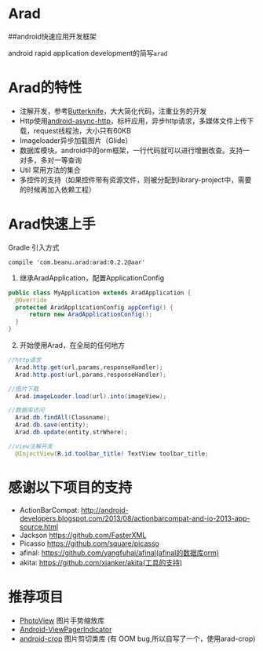 Arad
====

##android快速应用开发框架

android rapid application development的简写`arad`

Arad的特性
=========
* 注解开发，参考[Butterknife](https://github.com/JakeWharton/butterknife)，大大简化代码，注重业务的开发
* Http使用[android-async-http](https://github.com/loopj/android-async-http)，标杆应用，异步http请求，多媒体文件上传下载，request线程池，大小只有60KB
* Imageloader异步加载图片（Glide）
* 数据库模块，android中的orm框架，一行代码就可以进行增删改查。支持一对多，多对一等查询
* Util 常用方法的集合
* 多控件的支持（如果控件带有资源文件，则被分配到library-project中，需要的时候再加入依赖工程）

Arad快速上手
===========
  Gradle 引入方式
  ```
  compile 'com.beanu.arad:arad:0.2.2@aar'
  ```
  
  1. 继承AradApplication，配置ApplicationConfig
  
  ```java
  public class MyApplication extends AradApplication {
    @Override
    protected AradApplicationConfig appConfig() {
        return new AradApplicationConfig();
    }
  }
  ```
  
  2. 开始使用Arad，在全局的任何地方
  
  ```java
  //http请求
    Arad.http.get(url,params,responseHandler);
    Arad.http.post(url,params,responseHandler);

  //图片下载
    Arad.imageLoader.load(url).into(imageView);

  //数据库访问
    Arad.db.findAll(Classname);
    Arad.db.save(entity);
    Arad.db.update(entity,strWhere);

  //view注解开发
    @InjectView(R.id.toolbar_title) TextView toolbar_title;

  ```

感谢以下项目的支持
==================
* ActionBarCompat: http://android-developers.blogspot.com/2013/08/actionbarcompat-and-io-2013-app-source.html
* Jackson https://github.com/FasterXML
* Picasso https://github.com/square/picasso
* afinal: https://github.com/yangfuhai/afinal(afinal的数据库orm)
* akita: https://github.com/xjanker/akita(工具的支持)


推荐项目
===================
* [PhotoView](https://github.com/chrisbanes/PhotoView) 图片手势缩放库
* [Android-ViewPagerIndicator](https://github.com/JakeWharton/Android-ViewPagerIndicator)
* [android-crop](https://github.com/jdamcd/android-crop) 图片剪切类库 (有 OOM bug,所以自写了一个，使用arad-crop)
